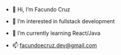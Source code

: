 - 👋 Hi, I’m Facundo Cruz
- 👀 I’m interested in fullstack development
- 🌱 I’m currently learning React/Java

- 📫 facundoecruz.dev@gmail.com
